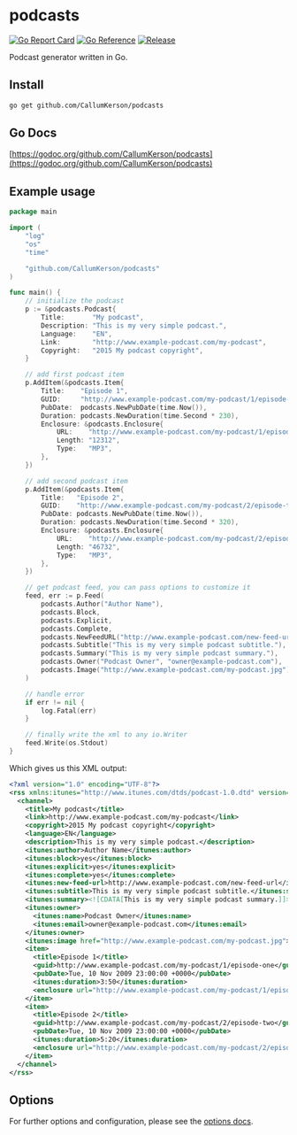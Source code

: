 # podcasts

[![Go Report Card](https://goreportcard.com/badge/github.com/CallumKerson/podcasts?style=flat-square)](https://goreportcard.com/report/github.com/CallumKerson/podcasts)
[![Go Reference](https://pkg.go.dev/badge/github.com/CallumKerson/podcasts.svg)](https://pkg.go.dev/github.com/CallumKerson/podcasts)
[![Release](https://img.shields.io/github/release/CallumKerson/podcasts.svg?style=flat-square)](https://github.com/CallumKerson/podcasts/releases/latest)

Podcast generator written in Go.

## Install

```bash
go get github.com/CallumKerson/podcasts
```

## Go Docs

[https://godoc.org/github.com/CallumKerson/podcasts](https://godoc.org/github.com/CallumKerson/podcasts)

## Example usage

```go
package main

import (
	"log"
	"os"
	"time"

	"github.com/CallumKerson/podcasts"
)

func main() {
	// initialize the podcast
	p := &podcasts.Podcast{
		Title:       "My podcast",
		Description: "This is my very simple podcast.",
		Language:    "EN",
		Link:        "http://www.example-podcast.com/my-podcast",
		Copyright:   "2015 My podcast copyright",
	}

	// add first podcast item
	p.AddItem(&podcasts.Item{
		Title:    "Episode 1",
		GUID:     "http://www.example-podcast.com/my-podcast/1/episode-one",
		PubDate:  podcasts.NewPubDate(time.Now()),
		Duration: podcasts.NewDuration(time.Second * 230),
		Enclosure: &podcasts.Enclosure{
			URL:    "http://www.example-podcast.com/my-podcast/1/episode.mp3",
			Length: "12312",
			Type:   "MP3",
		},
	})

	// add second podcast item
	p.AddItem(&podcasts.Item{
		Title:   "Episode 2",
		GUID:    "http://www.example-podcast.com/my-podcast/2/episode-two",
		PubDate: podcasts.NewPubDate(time.Now()),
		Duration: podcasts.NewDuration(time.Second * 320),
		Enclosure: &podcasts.Enclosure{
			URL:    "http://www.example-podcast.com/my-podcast/2/episode.mp3",
			Length: "46732",
			Type:   "MP3",
		},
	})

	// get podcast feed, you can pass options to customize it
	feed, err := p.Feed(
		podcasts.Author("Author Name"),
		podcasts.Block,
		podcasts.Explicit,
		podcasts.Complete,
		podcasts.NewFeedURL("http://www.example-podcast.com/new-feed-url"),
		podcasts.Subtitle("This is my very simple podcast subtitle."),
		podcasts.Summary("This is my very simple podcast summary."),
		podcasts.Owner("Podcast Owner", "owner@example-podcast.com"),
		podcasts.Image("http://www.example-podcast.com/my-podcast.jpg"),
	)

	// handle error
	if err != nil {
		log.Fatal(err)
	}

	// finally write the xml to any io.Writer
	feed.Write(os.Stdout)
}
```

Which gives us this XML output:

```xml
<?xml version="1.0" encoding="UTF-8"?>
<rss xmlns:itunes="http://www.itunes.com/dtds/podcast-1.0.dtd" version="2.0">
  <channel>
    <title>My podcast</title>
    <link>http://www.example-podcast.com/my-podcast</link>
    <copyright>2015 My podcast copyright</copyright>
    <language>EN</language>
    <description>This is my very simple podcast.</description>
    <itunes:author>Author Name</itunes:author>
    <itunes:block>yes</itunes:block>
    <itunes:explicit>yes</itunes:explicit>
    <itunes:complete>yes</itunes:complete>
    <itunes:new-feed-url>http://www.example-podcast.com/new-feed-url</itunes:new-feed-url>
    <itunes:subtitle>This is my very simple podcast subtitle.</itunes:subtitle>
    <itunes:summary><![CDATA[This is my very simple podcast summary.]]></itunes:summary>
    <itunes:owner>
      <itunes:name>Podcast Owner</itunes:name>
      <itunes:email>owner@example-podcast.com</itunes:email>
    </itunes:owner>
    <itunes:image href="http://www.example-podcast.com/my-podcast.jpg"></itunes:image>
    <item>
      <title>Episode 1</title>
      <guid>http://www.example-podcast.com/my-podcast/1/episode-one</guid>
      <pubDate>Tue, 10 Nov 2009 23:00:00 +0000</pubDate>
      <itunes:duration>3:50</itunes:duration>
      <enclosure url="http://www.example-podcast.com/my-podcast/1/episode.mp3" length="12312" type="MP3"></enclosure>
    </item>
    <item>
      <title>Episode 2</title>
      <guid>http://www.example-podcast.com/my-podcast/2/episode-two</guid>
      <pubDate>Tue, 10 Nov 2009 23:00:00 +0000</pubDate>
      <itunes:duration>5:20</itunes:duration>
      <enclosure url="http://www.example-podcast.com/my-podcast/2/episode.mp3" length="46732" type="MP3"></enclosure>
    </item>
  </channel>
</rss>
```

## Options

For further options and configuration, please see the [options docs](./docs/options.md).
